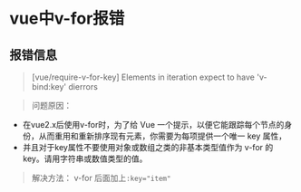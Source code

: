 # vue中v-for报错
## 报错信息
> [vue/require-v-for-key] Elements in iteration expect to have 'v-bind:key' dierrors<br>

> 问题原因：

* 在vue2.x后使用v-for时，为了给 Vue 一个提示，以便它能跟踪每个节点的身份，从而重用和重新排序现有元素，你需要为每项提供一个唯一 key 属性，
* 并且对于key属性不要使用对象或数组之类的非基本类型值作为 v-for 的 key。请用字符串或数值类型的值。


> 解决方法：
v-for 后面加上`:key="item"`